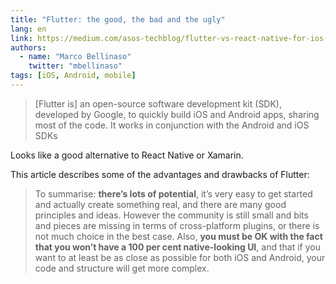 ```yaml
---
title: "Flutter: the good, the bad and the ugly"
lang: en
link: https://medium.com/asos-techblog/flutter-vs-react-native-for-ios-android-app-development-c41b4e038db9
authors:
  - name: "Marco Bellinaso"
    twitter: "mbellinaso"
tags: [iOS, Android, mobile]
---
```


> [Flutter is] an open-source software development kit (SDK), developed by Google, to quickly build iOS and Android apps, sharing most of the code. It works in conjunction with the Android and iOS SDKs

Looks like a good alternative to React Native or Xamarin.

This article describes some of the advantages and drawbacks of Flutter:

> To summarise: **there’s lots of potential**, it’s very easy to get started and actually create something real, and there are many good principles and ideas. However the community is still small and bits and pieces are missing in terms of cross-platform plugins, or there is not much choice in the best case. Also, **you must be OK with the fact that you won’t have a 100 per cent native-looking UI**, and that if you want to at least be as close as possible for both iOS and Android, your code and structure will get more complex.
